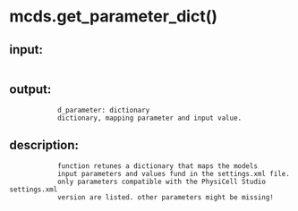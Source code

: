# mcds.get_parameter_dict()


## input:
```

```

## output:
```
            d_parameter: dictionary
            dictionary, mapping parameter and input value.

```

## description:
```
            function retunes a dictionary that maps the models
            input parameters and values fund in the settings.xml file.
            only parameters compatible with the PhysiCell Studio settings.xml
            version are listed. other parameters might be missing!
        
```
